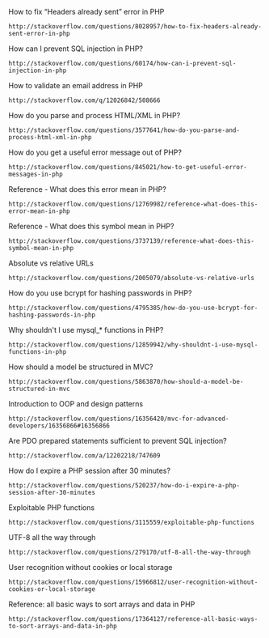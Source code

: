 How to fix “Headers already sent” error in PHP

    http://stackoverflow.com/questions/8028957/how-to-fix-headers-already-sent-error-in-php

How can I prevent SQL injection in PHP?

    http://stackoverflow.com/questions/60174/how-can-i-prevent-sql-injection-in-php
    
How to validate an email address in PHP

    http://stackoverflow.com/q/12026842/508666
    
How do you parse and process HTML/XML in PHP?

    http://stackoverflow.com/questions/3577641/how-do-you-parse-and-process-html-xml-in-php
    
How do you get a useful error message out of PHP?
    
    http://stackoverflow.com/questions/845021/how-to-get-useful-error-messages-in-php
    
Reference - What does this error mean in PHP?

    http://stackoverflow.com/questions/12769982/reference-what-does-this-error-mean-in-php

Reference - What does this symbol mean in PHP?

    http://stackoverflow.com/questions/3737139/reference-what-does-this-symbol-mean-in-php
    
Absolute vs relative URLs

    http://stackoverflow.com/questions/2005079/absolute-vs-relative-urls
    
How do you use bcrypt for hashing passwords in PHP?

    http://stackoverflow.com/questions/4795385/how-do-you-use-bcrypt-for-hashing-passwords-in-php
    
Why shouldn't I use mysql_* functions in PHP?

    http://stackoverflow.com/questions/12859942/why-shouldnt-i-use-mysql-functions-in-php
    
How should a model be structured in MVC?

    http://stackoverflow.com/questions/5863870/how-should-a-model-be-structured-in-mvc

Introduction to OOP and design patterns

    http://stackoverflow.com/questions/16356420/mvc-for-advanced-developers/16356866#16356866

Are PDO prepared statements sufficient to prevent SQL injection?

    http://stackoverflow.com/a/12202218/747609

How do I expire a PHP session after 30 minutes?

    http://stackoverflow.com/questions/520237/how-do-i-expire-a-php-session-after-30-minutes
    
Exploitable PHP functions

    http://stackoverflow.com/questions/3115559/exploitable-php-functions
    
UTF-8 all the way through

    http://stackoverflow.com/questions/279170/utf-8-all-the-way-through

User recognition without cookies or local storage

    http://stackoverflow.com/questions/15966812/user-recognition-without-cookies-or-local-storage
    
Reference: all basic ways to sort arrays and data in PHP

    http://stackoverflow.com/questions/17364127/reference-all-basic-ways-to-sort-arrays-and-data-in-php
